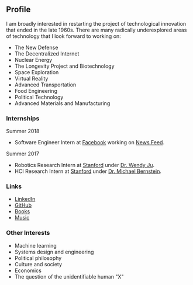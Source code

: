 ## Profile
I am broadly interested in restarting the project of technological innovation that ended in the late 1960s. 
There are many radically underexplored areas of technology that I look forward to working on:
* The New Defense
* The Decentralized Internet
* Nuclear Energy
* The Longevity Project and Biotechnology
* Space Exploration
* Virtual Reality
* Advanced Transportation
* Food Engineering
* Political Technology 
* Advanced Materials and Manufacturing

### Internships
Summer 2018
* Software Engineer Intern at [Facebook](https://www.facebook.com) working on [News Feed](https://www.facebook.com/zuck/posts/10104445245963251).

Summer 2017
* Robotics Research Intern at [Stanford](https://www.stanford.edu/) under [Dr. Wendy Ju](http://wendyju.com/).
* HCI Research Intern at [Stanford](https://www.stanford.edu/) under [Dr. Michael Bernstein](https://hci.stanford.edu/msb/).

### Links
* [LinkedIn](https://linkedin.com/in/abhayvenkatesh)
* [GitHub](https://github.com/abhay-venkatesh)
* [Books](https://bookshelf.website/abhay/mixes/ul2b5/General-and-Surprising)
* [Music](https://www.last.fm/user/abhayvenkatesh)

### Other Interests
* Machine learning
* Systems design and engineering
* Political philosophy
* Culture and society
* Economics
* The question of the unidentifiable human "X"
